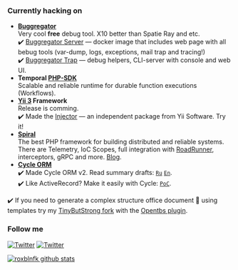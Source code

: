 ### Currently hacking on

- **[Buggregator](https://github.com/buggregator)**  
  Very cool **free** debug tool. X10 better than Spatie Ray and etc.  
 ✔️ [Buggregator Server](https://github.com/buggregator/server) — docker image that includes web page with all bebug tools (var-dump, logs, exceptions, mail trap and tracing!)  
 ✔️ [Buggregator Trap](https://github.com/buggregator/trap) — debug helpers, CLI-server with console and web UI.
- **Temporal [PHP-SDK](https://github.com/temporalio/sdk-php)**  
  Scalable and reliable runtime for durable function executions (Workflows).
- **[Yii 3](https://github.com/yiisoft) Framework**  
  Release is comming.  
 ✔️ Made the [Injector](https://github.com/yiisoft/injector) — an independent package from Yii Software. Try it!
- **[Spiral](https://github.com/spiral)**  
  The best PHP framework for building distributed and reliable systems. There are Telemetry, IoC Scopes, full integration with [RoadRunner](https://github.com/roadrunner-server/roadrunner),
  interceptors, gRPC and more. [Blog](https://spiral.dev/blog).
- **[Cycle ORM](https://github.com/cycle/orm)**  
 ✔️ Made Cycle ORM v2.
  Read summary drafts:
  [`Ru`](https://gist.github.com/roxblnfk/e86fa6c591921b19dd8b9afaa1afd7cf)
  [`En`](https://gist.github.com/roxblnfk/c6dbd42ac2a45d60eca43a2e13388ffa).  
 ✔️ Like ActiveRecord? Make it easily with Cycle: [`PoC`](https://github.com/roxblnfk/cycle-active-record).

 ✔️ If you need to generate a complex structure office document 📄 using templates try my
[TinyButStrong fork](https://github.com/roxblnfk/tinybutstrong) with the
[Opentbs plugin](https://github.com/Skrol29/opentbs).


### Follow me

[![Twitter](https://img.shields.io/badge/-Follow-black?style=flat-square&logo=X)](https://twitter.com/roxblnfk)
[![Twitter](https://img.shields.io/badge/-Blog%20and%20Support-black?style=flat-square&logo=Patreon)](https://patreon.com/roxblnfk)
<!--
[![roxblnfk](https://img.shields.io/endpoint.svg?url=https%3A%2F%2Fshieldsio-patreon.vercel.app%2Fapi%3Fusername%3Droxblnfk%26type%3Dpatrons%26suffix%3Dreaders&style=flat)](https://patreon.com/roxblnfk)
-->

<!--
**roxblnfk/roxblnfk** is a ✨ _special_ ✨ repository because its `README.md` (this file) appears on your GitHub profile.

Here are some ideas to get you started:

- 🔭 I’m currently working on ...
- 🌱 I’m currently learning ...
- 👯 I’m looking to collaborate on ...
- 🤔 I’m looking for help with ...
- 💬 Ask me about ...
- 📫 How to reach me: ...
- 😄 Pronouns: ...
- ⚡ Fun fact: ...
-->

[![roxblnfk github stats](https://github-readme-stats.vercel.app/api?username=roxblnfk&include_all_commits=true&count_private=true&show_icons=true&line_height=20&title_color=FFFFFF&icon_color=FFFFFF&text_color=AAAAAA&bg_color=0D1117&layout=compact&hide_title=true)](https://github.com/anuraghazra/github-readme-stats)

<!--
[![Codersrank widget](https://cr-ss-service.azurewebsites.net/api/ScreenShot?widget=summary&username=roxblnfk&layout=horizontal&width=240&badges=3&branding=false&style=--header-bg-color:%23111;--border-radius:10px;--name-font-size:0.8em;--rank-font-size:0.5em;--bg-color:%23222;--badge-bg-color:%23111;--badge-text-color:%23aaa)](https://profile.codersrank.io/user/roxblnfk/)
-->
